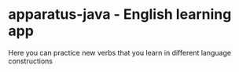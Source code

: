 # apparatus-java - English learning app
Here you can practice new verbs that you learn in different language constructions
